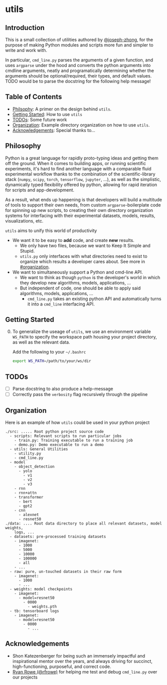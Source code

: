# utils

## Introduction

This is a small collection of utilities authored by
[@joseph-zhong](https://github.com/joseph-zhong), for the purpose of making
Python modules and scripts more fun and simpler to write and work with.

In particular, `cmd_line.py` parses the arguments of a given function, and uses
`argparse` under the hood and converts the python arguments into cmdline
arguments, neatly and programatically determining whether the arguments should
be optional/required, their types, and default values. TODO would be to parse
the docstring for the following help message!

## Table of Contents

- [Philsophy](#philsophy): A primer on the design behind `utils`.
- [Getting Started](#getting-started): How to use `utils`
- [TODOs](#todos): Some future work
- [Organization](#organiztaion): Example directory organization on how to use
  `utils`.
- [Acknowledgements](#acknowledgements): Special thanks to...

## Philosophy

Python is a great language for rapidly proto-typing ideas and getting them off
the ground. When it comes to building apps, or running scientific experiments,
it's hard to find another language with a comparable fluid experimental workflow
thanks to the combination of the scientific-library stack (`numpy`, `scipy`,
`torch`, `tensorflow`, `jupyter`, ...), as well as the simplistic, dynamically
typed flexibility offered by python, allowing for rapid iteration for scripts
and app-development. 

As a result, what ends up happening is that developers will build a multitude of
tools to support their own needs, from custom `argparse`-boilerplate code for
spinning up new scripts, to creating their own directory organization systems
for interfacing with their experimental datasets, models, results,
visualizations, etc.

`utils` aims to unify this world of productivity

- We want it to be easy to **add** code, and create **new** results.
  - We only have two files, because we want to Keep It Simple and Stupid. 
  - `utils.py` only interfaces with what directories need to exist to organize
    which results a developer cares about. See more in
    [#organization](#organization).
- We want to simultaneously support a Python and cmd-line API.
  - We want to think as though `python` is the developer's world in which they
    develop new algorithms, models, applications, ...
  - But independent of code, one should be able to apply said algorithms,
    models, applications, ...
    - `cmd_line.py` takes an existing python API and automatically turns it into
      a `cmd_line` interfacing API.

## Getting Started

0. To generalize the useage of `utils`, we use an environment variable `WS_PATH`
   to specify the workspace path housing your project directory, as well as the
   relevant data.

   Add the following to your `~/.bashrc`

   ```bash
   export WS_PATH=/path/to/your/ws/dir
   ```

## TODOs

- [ ] Parse docstring to also produce a help-message
- [ ] Correctly pass the `verbosity` flag recursively through the pipeline

## Organization

Here is an example of how `utils` could be used in your python project

```
./src: ..... Root python project source code
  - scripts: Relevant scripts to run particular jobs
    - train.py: Training executable to run a training job
    - demo.py: Demo executable to run a demo 
  - utils: General Utilities
    - utility.py
    - cmd_line.py
  - model
    - object_detection
      - yolo
        - v1
        - v2
        - v3 
    - rnn
    - rnn+attn
    - transformer
      - bert
      - gpt2
    - cnn
      - alexnet
      - resnet50
./data: .... Root data directory to place all relevant datasets, model weights,
    logs, ...
  - datasets: pre-processed training datasets
    - imagenet:
      - 1000
      - 5000
      - 10000
      - 100000
      - all
    - ...
  - raw: pure, un-touched datasets in their raw form
    - imagenet:
      - 1000
      - ...
  - weights: model checkpoints
    - imagenet:
      - model=resnet50
        - 0000
          - weights.pth
  - tb: tensorboard logs
    - imagenet:
      - model=resnet50
        - 0000
          - ...
```

## Acknowledgements

- Shon Katezenberger for being such an immensely impactful and inspirational
  mentor over the years, and always driving for succinct, high-functioning,
  purposeful, and correct code.
- [Ryan Rowe (@rfrowe)](https://github.com/rfrowe) for helping me test and debug
  `cmd_line.py` over our projects

